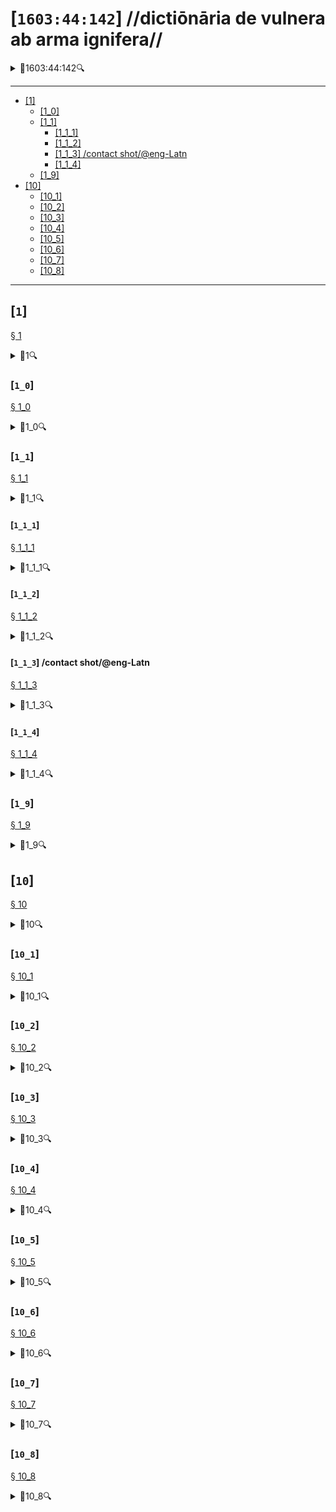 # [`1603:44:142`] //dictiōnāria de vulnera ab arma ignifera//


<details><summary>🔎1603:44:142🔍</summary>
  <dl>
    <dt>#item+conceptum+numerordinatio</dt>
    <dd>1603:1:1:44:142</dd>
    <dt>#item+conceptum+codicem</dt>
    <dd>44_142</dd>
    <dt>#status+conceptum</dt>
    <dd>70</dd>
    <dt>#status+conceptum+codicem</dt>
    <dd>70</dd>
    <dt>#item+rem+i_qcc+is_zxxx+ix_n1603</dt>
    <dd>1603:44:142</dd>
    <dt>#item+rem+i_mul+is_zyyy</dt>
    <dd>//dictiōnāria de vulnera ab arma ignifera//</dd>
    <dt>#item+rem+i_mul+is_zyyy+ix_trivium</dt>
    <dd>[142] 魏伯陽 </dd>
  </dl>
</details>

----

- <a href='#1'>[1] </a>
  - <a href='#1_0'>[1_0] </a>
  - <a href='#1_1'>[1_1] </a>
    - <a href='#1_1_1'>[1_1_1] </a>
    - <a href='#1_1_2'>[1_1_2] </a>
    - <a href='#1_1_3'>[1_1_3] /contact shot/@eng-Latn</a>
    - <a href='#1_1_4'>[1_1_4] </a>
  - <a href='#1_9'>[1_9] </a>
- <a href='#10'>[10] </a>
  - <a href='#10_1'>[10_1] </a>
  - <a href='#10_2'>[10_2] </a>
  - <a href='#10_3'>[10_3] </a>
  - <a href='#10_4'>[10_4] </a>
  - <a href='#10_5'>[10_5] </a>
  - <a href='#10_6'>[10_6] </a>
  - <a href='#10_7'>[10_7] </a>
  - <a href='#10_8'>[10_8] </a>

----

## [`1`] 

<a id='1' href='#1'>§ 1</a>


<details><summary>🔎1🔍</summary>
  <dl>
    <dt>#item+conceptum+numerordinatio</dt>
    <dd>1603:44:142:1</dd>
    <dt>#item+conceptum+codicem</dt>
    <dd>1</dd>
  </dl>
</details>



### [`1_0`] 

<a id='1_0' href='#1_0'>§ 1_0</a>


<details><summary>🔎1_0🔍</summary>
  <dl>
    <dt>#item+conceptum+numerordinatio</dt>
    <dd>1603:44:142:1:0</dd>
    <dt>#item+conceptum+codicem</dt>
    <dd>1_0</dd>
  </dl>
</details>



### [`1_1`] 

<a id='1_1' href='#1_1'>§ 1_1</a>


<details><summary>🔎1_1🔍</summary>
  <dl>
    <dt>#item+conceptum+numerordinatio</dt>
    <dd>1603:44:142:1:1</dd>
    <dt>#item+conceptum+codicem</dt>
    <dd>1_1</dd>
    <dt>#item+rem+i_qcc+is_zxxx+ix_hxlvoc</dt>
    <dd>v_lat_vulnus_sclopetarium</dd>
    <dt>#item+rem+i_qcc+is_zxxx+ix_hxl</dt>
    <dd>#indicator+v_lat_vulnus_sclopetarium</dd>
  </dl>
</details>



#### [`1_1_1`] 

<a id='1_1_1' href='#1_1_1'>§ 1_1_1</a>


<details><summary>🔎1_1_1🔍</summary>
  <dl>
    <dt>#item+conceptum+numerordinatio</dt>
    <dd>1603:44:142:1:1:1</dd>
    <dt>#item+conceptum+codicem</dt>
    <dd>1_1_1</dd>
    <dt>#item+rem+i_qcc+is_zxxx+ix_hxl</dt>
    <dd>#indicator+v_lat_vulnus_sclopetarium+intracavitatem</dd>
  </dl>
</details>



#### [`1_1_2`] 

<a id='1_1_2' href='#1_1_2'>§ 1_1_2</a>


<details><summary>🔎1_1_2🔍</summary>
  <dl>
    <dt>#item+conceptum+numerordinatio</dt>
    <dd>1603:44:142:1:1:2</dd>
    <dt>#item+conceptum+codicem</dt>
    <dd>1_1_2</dd>
    <dt>#item+rem+i_qcc+is_zxxx+ix_hxl</dt>
    <dd>#indicator+v_lat_vulnus_sclopetarium+contrapellem</dd>
  </dl>
</details>



#### [`1_1_3`] /contact shot/@eng-Latn

<a id='1_1_3' href='#1_1_3'>§ 1_1_3</a>


<details><summary>🔎1_1_3🔍</summary>
  <dl>
    <dt>#item+conceptum+numerordinatio</dt>
    <dd>1603:44:142:1:1:3</dd>
    <dt>#item+conceptum+codicem</dt>
    <dd>1_1_3</dd>
    <dt>#item+rem+i_eng+is_latn</dt>
    <dd>contact shot</dd>
    <dt>#item+rem+i_qcc+is_zxxx+ix_wikiq</dt>
    <dd>Q5164849</dd>
    <dt>#item+rem+i_qcc+is_zxxx+ix_hxl</dt>
    <dd>#indicator+v_lat_vulnus_sclopetarium+adpellem</dd>
  </dl>
</details>



#### [`1_1_4`] 

<a id='1_1_4' href='#1_1_4'>§ 1_1_4</a>


<details><summary>🔎1_1_4🔍</summary>
  <dl>
    <dt>#item+conceptum+numerordinatio</dt>
    <dd>1603:44:142:1:1:4</dd>
    <dt>#item+conceptum+codicem</dt>
    <dd>1_1_4</dd>
  </dl>
</details>



### [`1_9`] 

<a id='1_9' href='#1_9'>§ 1_9</a>


<details><summary>🔎1_9🔍</summary>
  <dl>
    <dt>#item+conceptum+numerordinatio</dt>
    <dd>1603:44:142:1:9</dd>
    <dt>#item+conceptum+codicem</dt>
    <dd>1_9</dd>
  </dl>
</details>



## [`10`] 

<a id='10' href='#10'>§ 10</a>


<details><summary>🔎10🔍</summary>
  <dl>
    <dt>#item+conceptum+numerordinatio</dt>
    <dd>1603:44:142:10</dd>
    <dt>#item+conceptum+codicem</dt>
    <dd>10</dd>
  </dl>
</details>



### [`10_1`] 

<a id='10_1' href='#10_1'>§ 10_1</a>


<details><summary>🔎10_1🔍</summary>
  <dl>
    <dt>#item+conceptum+numerordinatio</dt>
    <dd>1603:44:142:10:1</dd>
    <dt>#item+conceptum+codicem</dt>
    <dd>10_1</dd>
    <dt>#item+rem+i_qcc+is_zxxx+ix_hxl</dt>
    <dd>#indicator+v_lat_vulnus_sclopetarium+signi_werkgaertner</dd>
  </dl>
</details>



### [`10_2`] 

<a id='10_2' href='#10_2'>§ 10_2</a>


<details><summary>🔎10_2🔍</summary>
  <dl>
    <dt>#item+conceptum+numerordinatio</dt>
    <dd>1603:44:142:10:2</dd>
    <dt>#item+conceptum+codicem</dt>
    <dd>10_2</dd>
    <dt>#item+rem+i_qcc+is_zxxx+ix_hxl</dt>
    <dd>#indicator+v_lat_vulnus_sclopetarium+signi_benassi</dd>
  </dl>
</details>



### [`10_3`] 

<a id='10_3' href='#10_3'>§ 10_3</a>


<details><summary>🔎10_3🔍</summary>
  <dl>
    <dt>#item+conceptum+numerordinatio</dt>
    <dd>1603:44:142:10:3</dd>
    <dt>#item+conceptum+codicem</dt>
    <dd>10_3</dd>
    <dt>#item+rem+i_qcc+is_zxxx+ix_hxl</dt>
    <dd>#indicator+v_lat_vulnus_sclopetarium+signi_hoffmann</dd>
  </dl>
</details>



### [`10_4`] 

<a id='10_4' href='#10_4'>§ 10_4</a>


<details><summary>🔎10_4🔍</summary>
  <dl>
    <dt>#item+conceptum+numerordinatio</dt>
    <dd>1603:44:142:10:4</dd>
    <dt>#item+conceptum+codicem</dt>
    <dd>10_4</dd>
    <dt>#item+rem+i_qcc+is_zxxx+ix_hxl</dt>
    <dd>#indicator+v_lat_vulnus_sclopetarium+signi_bonnet</dd>
  </dl>
</details>



### [`10_5`] 

<a id='10_5' href='#10_5'>§ 10_5</a>


<details><summary>🔎10_5🔍</summary>
  <dl>
    <dt>#item+conceptum+numerordinatio</dt>
    <dd>1603:44:142:10:5</dd>
    <dt>#item+conceptum+codicem</dt>
    <dd>10_5</dd>
  </dl>
</details>



### [`10_6`] 

<a id='10_6' href='#10_6'>§ 10_6</a>


<details><summary>🔎10_6🔍</summary>
  <dl>
    <dt>#item+conceptum+numerordinatio</dt>
    <dd>1603:44:142:10:6</dd>
    <dt>#item+conceptum+codicem</dt>
    <dd>10_6</dd>
  </dl>
</details>



### [`10_7`] 

<a id='10_7' href='#10_7'>§ 10_7</a>


<details><summary>🔎10_7🔍</summary>
  <dl>
    <dt>#item+conceptum+numerordinatio</dt>
    <dd>1603:44:142:10:7</dd>
    <dt>#item+conceptum+codicem</dt>
    <dd>10_7</dd>
  </dl>
</details>



### [`10_8`] 

<a id='10_8' href='#10_8'>§ 10_8</a>


<details><summary>🔎10_8🔍</summary>
  <dl>
    <dt>#item+conceptum+numerordinatio</dt>
    <dd>1603:44:142:10:8</dd>
    <dt>#item+conceptum+codicem</dt>
    <dd>10_8</dd>
  </dl>
</details>



